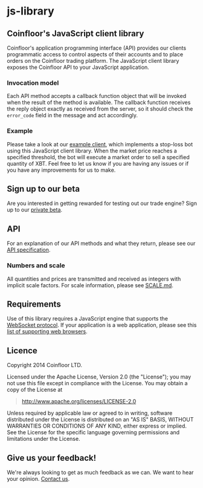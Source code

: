 js-library
==========

## Coinfloor's JavaScript client library

Coinfloor's application programming interface (API) provides our clients programmatic access to control aspects of their accounts and to place orders on the Coinfloor trading platform. The JavaScript client library exposes the Coinfloor API to your JavaScript application.

### Invocation model

Each API method accepts a callback function object that will be invoked when the result of the method is available. The callback function receives the reply object exactly as received from the server, so it should check the `error_code` field in the message and act accordingly.

### Example

Please take a look at our [example client][], which implements a stop-loss bot using this JavaScript client library. When the market price reaches a specified threshold, the bot will execute a market order to sell a specified quantity of XBT. Feel free to let us know if you are having any issues or if you have any improvements for us to make.

[example client]: http://coinfloor.co.uk/beta/js-library/stop_loss.html


## Sign up to our beta

Are you interested in getting rewarded for testing out our trade engine? Sign up to our [private beta](http://eepurl.com/MeuYr).


## API

For an explanation of our API methods and what they return, please see our [API specification](https://github.com/coinfloor/API).

### Numbers and scale

All quantities and prices are transmitted and received as integers with implicit scale factors. For scale information, please see [SCALE.md](https://github.com/coinfloor/API/blob/master/SCALE.md).


## Requirements

Use of this library requires a JavaScript engine that supports the [WebSocket protocol](https://tools.ietf.org/html/rfc6455).
If your application is a web application, please see this [list of supporting web browsers](http://caniuse.com/websockets).


## Licence

Copyright 2014 Coinfloor LTD.

Licensed under the Apache License, Version 2.0 (the "License");
you may not use this file except in compliance with the License.
You may obtain a copy of the License at

> http://www.apache.org/licenses/LICENSE-2.0

Unless required by applicable law or agreed to in writing, software
distributed under the License is distributed on an "AS IS" BASIS,
WITHOUT WARRANTIES OR CONDITIONS OF ANY KIND, either express or implied.
See the License for the specific language governing permissions and
limitations under the License.


## Give us your feedback!

We're always looking to get as much feedback as we can. We want to hear your opinion. [Contact us](http://support.coinfloor.co.uk/).

